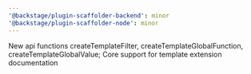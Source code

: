 ```yaml
---
'@backstage/plugin-scaffolder-backend': minor
'@backstage/plugin-scaffolder-node': minor
---
```


New api functions createTemplateFilter, createTemplateGlobalFunction, createTemplateGlobalValue;
Core support for template extension documentation
